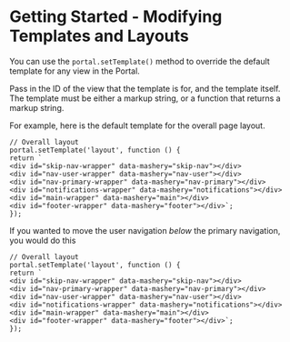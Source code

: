 ﻿---
sidebar_position: 2
---

# Getting Started - Modifying Templates and Layouts

<head>
  <meta name="guidename" content="API Management"/>
  <meta name="context" content="GUID-1f583d85-5281-4043-8704-a2e15601c127"/>
</head>

You can use the `portal.setTemplate()` method to override the default template for any view in the Portal. 

Pass in the ID of the view that the template is for, and the template itself. The template must be either a markup string, or a function that returns a markup string. 

For example, here is the default template for the overall page layout. 

```
// Overall layout
portal.setTemplate('layout', function () {
return `
<div id="skip-nav-wrapper" data-mashery="skip-nav"></div>
<div id="nav-user-wrapper" data-mashery="nav-user"></div>
<div id="nav-primary-wrapper" data-mashery="nav-primary"></div>
<div id="notifications-wrapper" data-mashery="notifications"></div>
<div id="main-wrapper" data-mashery="main"></div>
<div id="footer-wrapper" data-mashery="footer"></div>`;
});
```

If you wanted to move the user navigation *below* the primary navigation, you would do this 

```
// Overall layout
portal.setTemplate('layout', function () {
return `
<div id="skip-nav-wrapper" data-mashery="skip-nav"></div>
<div id="nav-primary-wrapper" data-mashery="nav-primary"></div>
<div id="nav-user-wrapper" data-mashery="nav-user"></div>
<div id="notifications-wrapper" data-mashery="notifications"></div>
<div id="main-wrapper" data-mashery="main"></div>
<div id="footer-wrapper" data-mashery="footer"></div>`;
});
```
